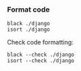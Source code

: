 ### Format code

```shell
black ./django
isort ./django
```

Check code formatting:
```shell
black --check ./django
isort --check ./django
```